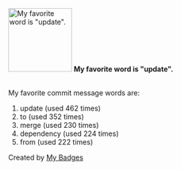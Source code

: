 <img src="https://my-badges.github.io/my-badges/favorite-word.png" alt="My favorite word is &quot;update&quot;." title="My favorite word is &quot;update&quot;." width="128">
<strong>My favorite word is &quot;update&quot;.</strong>
<br><br>

My favorite commit message words are:

1. update (used 462 times)
2. to (used 352 times)
3. merge (used 230 times)
4. dependency (used 224 times)
5. from (used 222 times)


Created by <a href="https://github.com/my-badges/my-badges">My Badges</a>